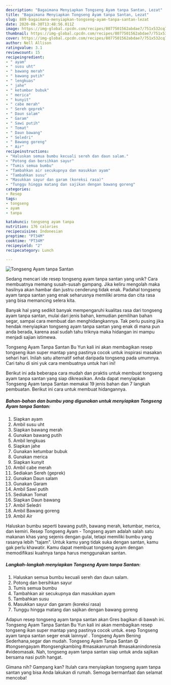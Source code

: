 ```yaml
---
description: "Bagaimana Menyiapkan Tongseng Ayam tanpa Santan, Lezat"
title: "Bagaimana Menyiapkan Tongseng Ayam tanpa Santan, Lezat"
slug: 889-bagaimana-menyiapkan-tongseng-ayam-tanpa-santan-lezat
date: 2020-08-30T13:48:56.011Z
image: https://img-global.cpcdn.com/recipes/8077501562abdae7/751x532cq70/tongseng-ayam-tanpa-santan-foto-resep-utama.jpg
thumbnail: https://img-global.cpcdn.com/recipes/8077501562abdae7/751x532cq70/tongseng-ayam-tanpa-santan-foto-resep-utama.jpg
cover: https://img-global.cpcdn.com/recipes/8077501562abdae7/751x532cq70/tongseng-ayam-tanpa-santan-foto-resep-utama.jpg
author: Nell Allison
ratingvalue: 3.1
reviewcount: 15
recipeingredient:
- " ayam"
- " susu uht"
- " bawang merah"
- " bawang putih"
- " lengkuas"
- " jahe"
- " ketumbar bubuk"
- " merica"
- " kunyit"
- " cabe merah"
- " Sereh geprek"
- " Daun salam"
- " Garam"
- " Sawi putih"
- " Tomat"
- " Daun bawang"
- " Seledri"
- " Bawang goreng"
- " Air"
recipeinstructions:
- "Haluskan semua bumbu kecuali sereh dan daun salam."
- "Potong dan bersihkan sayur"
- "Tumis semua bumbu"
- "Tambahkan air secukupnya dan masukkan ayam"
- "Tambahkan susu"
- "Masukkan sayur dan garam (koreksi rasa)"
- "Tunggu hingga matang dan sajikan dengan bawang goreng"
categories:
- Resep
tags:
- tongseng
- ayam
- tanpa

katakunci: tongseng ayam tanpa 
nutrition: 176 calories
recipecuisine: Indonesian
preptime: "PT34M"
cooktime: "PT34M"
recipeyield: "2"
recipecategory: Lunch

---
```



![Tongseng Ayam tanpa Santan](https://img-global.cpcdn.com/recipes/8077501562abdae7/751x532cq70/tongseng-ayam-tanpa-santan-foto-resep-utama.jpg)

Sedang mencari ide resep tongseng ayam tanpa santan yang unik? Cara membuatnya memang susah-susah gampang. Jika keliru mengolah maka hasilnya akan hambar dan justru cenderung tidak enak. Padahal tongseng ayam tanpa santan yang enak seharusnya memiliki aroma dan cita rasa yang bisa memancing selera kita.

Banyak hal yang sedikit banyak mempengaruhi kualitas rasa dari tongseng ayam tanpa santan, mulai dari jenis bahan, kemudian pemilihan bahan segar, sampai cara membuat dan menghidangkannya. Tak perlu pusing jika hendak menyiapkan tongseng ayam tanpa santan yang enak di mana pun anda berada, karena asal sudah tahu triknya maka hidangan ini mampu menjadi sajian istimewa.

Tongseng Ayam Tanpa Santan Bu Yun kali ini akan membagikan resep tongseng ikan super mantap yang pastinya cocok untuk inspirasi masakan sehari hari. Inilah satu alternatif sehat daripada tongseng pada umumnya. Cari tahu di sini yuk cara membuatnya untuk hari ini!


Berikut ini ada beberapa cara mudah dan praktis untuk membuat tongseng ayam tanpa santan yang siap dikreasikan. Anda dapat menyiapkan Tongseng Ayam tanpa Santan memakai 19 jenis bahan dan 7 langkah pembuatan. Berikut ini cara untuk membuat hidangannya.

<!--inarticleads1-->

##### Bahan-bahan dan bumbu yang digunakan untuk menyiapkan Tongseng Ayam tanpa Santan:

1. Siapkan  ayam
1. Ambil  susu uht
1. Siapkan  bawang merah
1. Gunakan  bawang putih
1. Ambil  lengkuas
1. Siapkan  jahe
1. Gunakan  ketumbar bubuk
1. Gunakan  merica
1. Siapkan  kunyit
1. Ambil  cabe merah
1. Sediakan  Sereh (geprek)
1. Gunakan  Daun salam
1. Gunakan  Garam
1. Ambil  Sawi putih
1. Sediakan  Tomat
1. Siapkan  Daun bawang
1. Ambil  Seledri
1. Ambil  Bawang goreng
1. Ambil  Air


Haluskan bumbu seperti bawang putih, bawang merah, ketumbar, merica, dan kemiri. Resep Tongseng Ayam - Tongseng ayam adalah salah satu makanan khas yang sejenis dengan gulai, tetapi memiliki bumbu yang rasanya lebih &#34;tajam&#34;. Untuk kamu yang tidak suka dengan santan, kamu gak perlu khawatir. Kamu dapat membuat tongseng ayam dengan memodifikasi kuahnya tanpa harus menggunakan santan. 

<!--inarticleads2-->

##### Langkah-langkah menyiapkan Tongseng Ayam tanpa Santan:

1. Haluskan semua bumbu kecuali sereh dan daun salam.
1. Potong dan bersihkan sayur
1. Tumis semua bumbu
1. Tambahkan air secukupnya dan masukkan ayam
1. Tambahkan susu
1. Masukkan sayur dan garam (koreksi rasa)
1. Tunggu hingga matang dan sajikan dengan bawang goreng


Adapun resep tongseng ayam tanpa santan akan Gres bagikan di bawah ini. Tongseng Ayam Tanpa Santan Bu Yun kali ini akan membagikan resep tongseng ikan super mantap yang pastinya cocok untuk. esep Tongseng ayam tanpa santan seger enak lainnya! . Tongseng Ayam Bening Sederhana,segar dan mudah. Tongseng Ayam Tanpa Santan 😋 #tongsengayam #tongsengkambing #masakanrumah #masakanindonesia #videomasak. Nah, tongseng ayam tanpa santan siap untuk anda sajikan bersama nasi putih hangat. 

Gimana nih? Gampang kan? Itulah cara menyiapkan tongseng ayam tanpa santan yang bisa Anda lakukan di rumah. Semoga bermanfaat dan selamat mencoba!
